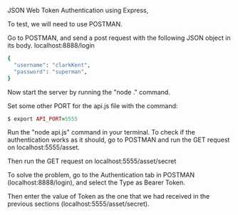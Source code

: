 JSON Web Token Authentication using Express, 

To test, we will need to use POSTMAN.

Go to POSTMAN, and send a post request with the following JSON object in its body.
localhost:8888/login
```ruby
{
  "username": "clarkKent",
  "password": "superman",
}
```
Now start the server by running the "node ." command.

Set some other PORT for the api.js file with the command:
```ruby
$ export API_PORT=5555
```

Run the "node api.js" command in your terminal. 
To check if the authentication works as it should, go to POSTMAN and run the GET request on localhost:5555/asset. 

Then run the GET request on localhost:5555/asset/secret

To solve the problem, go to the Authentication tab in POSTMAN (localhost:8888/login), and select the Type as Bearer Token. 

Then enter the value of Token as the one that we had received in the previous sections (localhost:5555/asset/secret).
